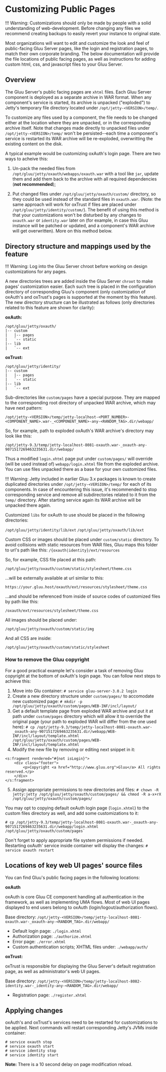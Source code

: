 # Customizing Public Pages

!!! Warning: 
    Customizations should only be made by people with a solid understanding of web-development.
    Before changing any files we recommend creating backups to easily revert your instance to original state.

Most organizations will want to edit and customize the look and feel of public-facing Gluu Server pages, 
like the login and registration pages, to match their own corporate branding. 
The below documentation will provide the file locations of public facing pages, 
as well as instructions for adding custom html, css, and javascript files to your Gluu Server. 

## Overview

The Gluu Server's public facing pages are `xhtml` files. Each Gluu Server component is deployed as a separate archive in WAR format. When any component's service is started, its archive is unpacked ("exploded") to Jetty's temporary file directory located under `/opt/jetty-<VERSION>/temp/`. 

To customize any files used by a component, the file needs to be changed either at the location where they are unpacked, or in the corresponding archive itself. Note that changes made directly to unpacked files under `/opt/jetty-<VERSION>/temp/` won't be persisted--each time a component's service is restarted its WAR archive will be re-exploded, overwritting the existing content on the disk.

A typical example would be customizing oxAuth's login page. There are two ways to acheive this:

1. Un-pack the needed files from `/opt/gluu/jetty/oxauth/webapps/oxauth.war` with a tool like `jar`, update them and add them back to the archive with all required dependencies (**not recommended**);

2. Put changed files under `/opt/gluu/jetty/oxauth/custom/` directory, so they could be used instead of the standard files in `oxauth.war`. (Note: the same approach will work for oxTrust if files are placed under `/opt/gluu/jetty/identity/custom/`). The benefit of using this method is that your customizations won't be disturbed by any changes to `oxauth.war` or `identity.war` later on (for example, in case this Gluu instance will be patched or updated, and a component's WAR archive will get overwritten). More on this method below. 

## Directory structure and mappings used by the feature

!!! Warning:
        Log into the Gluu Server chroot before working on design customizations for any pages.

A new directories trees are added inside the Gluu Server `chroot` to make pages' customization easier. 
Each such tree is placed in the configuration directory of corresponding Gluu's component (only 
customization of oxAuth's and oxTrust's pages is supported at the moment by this feature). 
The new directory structure can be illustrated as follows (only directories related to this feature are shown for clarity):

**oxAuth:**

```
/opt/gluu/jetty/oxauth/
|-- custom
|   |-- pages
|   `-- static
|-- lib
|   `-- ext
```

**oxTrust:**

```
/opt/gluu/jetty/identity/
|-- custom
|   |-- pages
|   `-- static
|-- lib
|   `-- ext
```

Sub-directories like `custom/pages` have a special purpose. They are mapped to the 
corresponding root directory of unpacked WAR archive, which may have next pattern:
```
/opt/jetty-<VERSION>/temp/jetty-localhost-<PORT_NUMBER>-<COMPONENT_NAME>.war-_<COMPONENT_NAME>-any-<RANDOM_TAG>.dir/webapp/
```
So, for example, path to exploded oxAuth's WAR archive's directory may look like this: 
```
/opt/jetty-9.3/temp/jetty-localhost-8081-oxauth.war-_oxauth-any-9071517269463235631.dir/webapp/
```
Thus a modified `login.xhtml` page put under `custom/pages/` will override (will be used instead of) 
`webapp/login.xhtml` file from the exploded archive. You can use files unpacked there 
as a base for your own customized files.

!!! Warning: 
    Jetty included in earlier Gluu 3.x packages is known to create duplicated 
    directories under `/opt/jetty-<VERSION>/temp/` for each of its components. 
    In case of encountering this issue, it's recommended to stop corresponding 
    service and remove all subdirectories related to it from the `temp/` 
    directory. After starting service again its WAR archive will be unpacked there again.

Customized `libs` for oxAuth to use should be placed in the following directories:

`/opt/gluu/jetty/identity/lib/ext`
`/opt/gluu/jetty/oxauth/lib/ext`

Custom CSS or images should be placed under `custom/static` directory. To avoid 
collisions with static resources from WAR files, Gluu maps this folder 
to url's path like this: `/{oxauth|identity}/ext/resources`

So, for example, CSS file placed at this path:
```
/opt/gluu/jetty/oxauth/custom/static/stylesheet/theme.css
```
...will be externally available at url similar to this:
```
https://your.gluu.host/oxauth/ext/resources/stylesheet/theme.css
```
...and should be referenced from inside of source codes of customized files by path like this:
```
/oxauth/ext/resources/stylesheet/theme.css
```

All images should be placed under: 

`/opt/gluu/jetty/oxauth/custom/static/img`

And all CSS are inside:

`/opt/gluu/jetty/oxauth/custom/static/stylesheet`

### How to remove the Gluu copyright 

For a good practical example let's consider a task of removing Gluu copyright 
at the bottom of oxAuth's login page. You can follow next steps to achieve this:

1. Move into Glu container: `# service gluu-server-3.0.2 login`
2. Create a new directory structure under `custom/pages/` to accomodate new customized page: `# mkdir -p /opt/gluu/jetty/oxauth/custom/pages/WEB-INF/incl/layout/`
3. Get a default template page from exploded WAR archive and put it at path under `custom/pages` directory which will allow it to override the original page (your path to exploded WAR will differ from the one used here): `# cp /opt/jetty-9.3/temp/jetty-localhost-8081-oxauth.war-_oxauth-any-9071517269463235631.dir/webapp/WEB-INF/incl/layout/template.xhtml /opt/gluu/jetty/oxauth/custom/pages/WEB-INF/incl/layout/template.xhtml`
4. Modify the new file by removing or editing next snippet in it:
```
<s:fragment rendered="#{not isLogin}">
    <div class="footer">
        <p>Copyright <a href="http://www.gluu.org">Gluu</a> All rights reserved.</p>
    </div>
</s:fragment>
```
5. Assign appropriate permissions to new directories and files: `# chown -R jetty:jetty /opt/gluu/jetty/oxauth/custom/pages/ && chmod -R a-x+rX /opt/gluu/jetty/oxauth/custom/pages/`


You may opt to copying default oxAuth login page (`login.xhtml`) to the custom files 
directory as well, and add some customizations to it:

```
# cp /opt/jetty-9.3/temp/jetty-localhost-8081-oxauth.war-_oxauth-any-9071517269463235631.dir/webapp/login.xhtml /opt/gluu/jetty/oxauth/custom/pages`
```

Don't forget to apply appropriate file system permissions if needed.
Restarting oxAuth' service inside container will display the changes: `# service oxauth restart`

## Locations of key web UI pages' source files

You can find Gluu's public facing pages in the following locations: 

**oxAuth**

oxAuth is core Gluu CE component handling all authentication in the framework, 
as well as implementing UMA flows. Most of web UI pages displayed to end users 
belong to oxAuth (login/logout/authorization flows).

Base directory:
`/opt/jetty-<VERSION>/temp/jetty-localhost-8081-oxauth.war-_oxauth-any-<RANDOM_TAG>.dir/webapp/`

- Default login page:
    `./login.xhtml`
- Authorization page:
    `./authorize.xhtml`
- Error page:
    `./error.xhtml`
- Custom authentication scripts; XHTML files under:
    `./webapp/auth/`

**oxTrust:**

oxTrust is responsible for displaying the Gluu Server's default registration page, as well as administrator's web UI pages. 

Base directory:
`/opt/jetty-<VERSION>/temp/jetty-localhost-8082-identity.war-_identity-any-<RANDOM_TAG>.dir/webapp/`

- Registration page:
    `./register.xhtml`

## Applying changes

oxAuth's and oxTrust's services need to be restarted for customizations to be applied. 
Next commands will restart corresponding Jetty's JVMs inside container:

```
# service oxauth stop
# service oxauth start
# service identity stop
# service identity start
```

**Note:** There is a 10 second delay on page modification reload.
